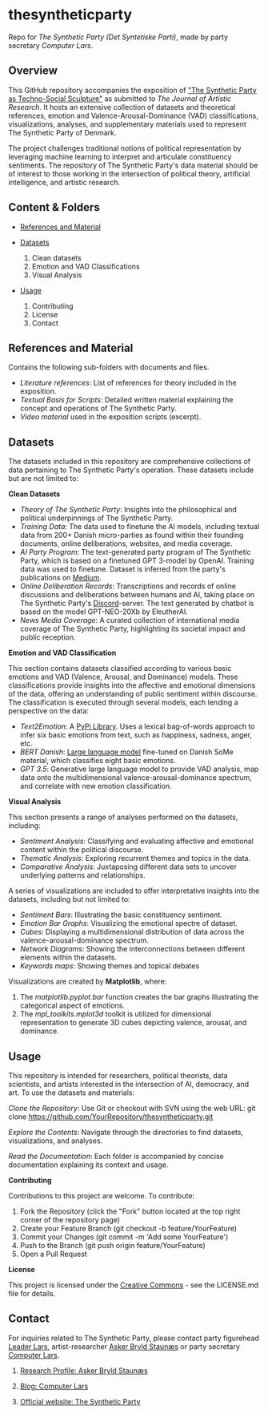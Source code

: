 # thesyntheticparty
Repo for _The Synthetic Party (Det Syntetiske Parti)_, made by party secretary _Computer Lars_.

## **Overview**

This GitHub repository accompanies the exposition of ["The Synthetic Party as Techno-Social Sculpture"](https://www.researchcatalogue.net/view/2370287/2370288/731) as submitted to _The Journal of Artistic Research_. It hosts an extensive collection of datasets and theoretical references, emotion and Valence-Arousal-Dominance (VAD) classifications, visualizations, analyses, and supplementary materials used to represent The Synthetic Party of Denmark. 

The project challenges traditional notions of political representation by leveraging machine learning to interpret and articulate constituency sentiments. The repository of The Synthetic Party's data material should be of interest to those working in the intersection of political theory, artificial intelligence, and artistic research.

## **Content & Folders**
- [References and Material](#references-and-material)

- [Datasets](#datasets)
  1. Clean datasets
  2. Emotion and VAD Classifications
  3. Visual Analysis
  
- [Usage](#usage)
  1. Contributing
  2. License
  3. Contact


## **References and Material**

Contains the following sub-folders with documents and files.

- _Literature references_: List of references for theory included in the exposition.
-  _Textual Basis for Scripts_: Detailed written material explaining the concept and operations of The Synthetic Party.
- _Video material_ used in the exposition scripts (excerpt).


## **Datasets**

The datasets included in this repository are comprehensive collections of data pertaining to The Synthetic Party's operation. These datasets include but are not limited to:

**Clean Datasets**

- _Theory of The Synthetic Party_: Insights into the philosophical and political underpinnings of The Synthetic Party.
- _Training Data_: The data used to finetune the AI models, including textual data from 200+ Danish micro-parties as found within their founding documents, online deliberations, websites, and media coverage.
- _AI Party Program_: The text-generated party program of The Synthetic Party, which is based on a finetuned GPT 3-model by OpenAI. Training data was used to finetune. Dataset is inferred from the party's publications on [Medium](https://medium.com/@ComputerLars).
- _Online Deliberation Records_: Transcriptions and records of online discussions and deliberations between humans and AI, taking place on The Synthetic Party's [Discord](https://discord.com/invite/Hmy6tKf8yf)-server. The text generated by chatbot is based on the model GPT-NEO-20Xb by EleutherAI.
- _News Media Coverage_: A curated collection of international media coverage of The Synthetic Party, highlighting its societal impact and public reception.

**Emotion and VAD Classification**

This section contains datasets classified according to various basic emotions and VAD (Valence, Arousal, and Dominance) models. These classifications provide insights into the affective and emotional dimensions of the data, offering an understanding of public sentiment within  discourse. The classification is executed through several models, each lending a perspective on the data:

- _Text2Emotion_: A [PyPi Library](https://pypi.org/project/text2emotion/). Uses a lexical bag-of-words approach to infer six basic emotions from text, such as happiness, sadness, anger, etc.
- _BERT Danish_: [Large language model](https://huggingface.co/alexandrainst/da-emotion-classification-base) fine-tuned on Danish SoMe material, which classifies eight basic emotions.
- _GPT 3.5_: Generative large language model to provide VAD analysis, map data onto the multidimensional valence-arousal-dominance spectrum, and correlate with new emotion classification.

**Visual Analysis**

This section presents a range of analyses performed on the datasets, including:

- _Sentiment Analysis_: Classifying and evaluating affective and emotional content within the political discourse.
- _Thematic Analysis_: Exploring recurrent themes and topics in the data.
- _Comparative Analysis_: Juxtaposing different data sets to uncover underlying patterns and relationships.

A series of visualizations are included to offer interpretative insights into the datasets, including but not limited to:

- _Sentiment Bars_: Illustrating the basic constituency sentiment.
- _Emotion Bar Graphs_: Visualizing the emotional spectre of dataset.
- _Cubes_: Displaying a multidimensional distribution of data across the valence-arousal-dominance spectrum.
- _Network Diagrams_: Showing the interconnections between different elements within the datasets.
- _Keywords maps_: Showing themes and topical debates

Visualizations are created by **Matplotlib**, where:
  1. The _matplotlib.pyplot.bar_ function creates the bar graphs illustrating the categorical aspect of emotions.
  2. The _mpl_toolkits.mplot3d_ toolkit is utilized for dimensional representation to generate 3D cubes depicting valence, arousal, and dominance.


## **Usage**

This repository is intended for researchers, political theorists, data scientists, and artists interested in the intersection of AI, democracy, and art. To use the datasets and materials:

_Clone the Repository_: Use Git or checkout with SVN using the web URL: git clone https://github.com/YourRepository/thesyntheticparty.git

_Explore the Contents_: Navigate through the directories to find datasets, visualizations, and analyses.

_Read the Documentation_: Each folder is accompanied by concise documentation explaining its context and usage.

**Contributing**

Contributions to this project are welcome. To contribute:

  1. Fork the Repository (click the "Fork" button located at the top right corner of the repository page)
  2. Create your Feature Branch (git checkout -b feature/YourFeature)
  3. Commit your Changes (git commit -m 'Add some YourFeature')
  4. Push to the Branch (git push origin feature/YourFeature)
  5. Open a Pull Request

**License**

This project is licensed under the [Creative Commons](https://github.com/askerbryld/thesyntheticparty/blob/main/LICENSE) - see the LICENSE.md file for details.

## **Contact**

For inquiries related to The Synthetic Party, please contact party figurehead [Leader Lars](https://discord.com/invite/Hmy6tKf8yf), artist-researcher [Asker Bryld Staunæs](mailto:abs@cc.au.dk) or party secretary [Computer Lars](mailto:computerlars@mindfuture.com).

1. [Research Profile: Asker Bryld Staunæs](https://pure.au.dk/portal/da/persons/abs%40cc.au.dk)

2. [Blog: Computer Lars](https://computerlars.com)

3. [Official website: The Synthetic Party](https://detsyntetiskeparti.org)


